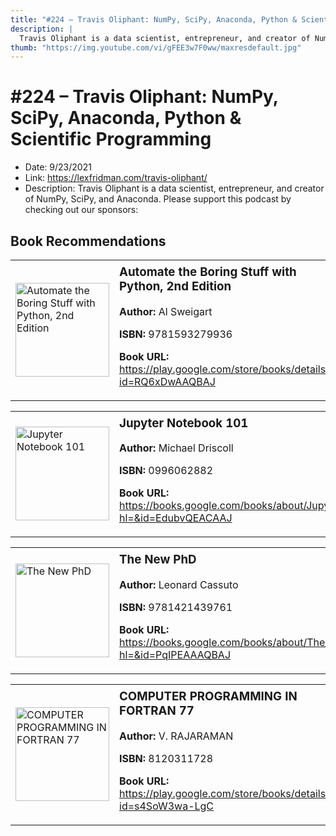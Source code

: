 ```yaml
---
title: "#224 – Travis Oliphant: NumPy, SciPy, Anaconda, Python & Scientific Programming"
description: |
  Travis Oliphant is a data scientist, entrepreneur, and creator of NumPy, SciPy, and Anaconda. Please support this podcast by checking out our sponsors:"
thumb: "https://img.youtube.com/vi/gFEE3w7F0ww/maxresdefault.jpg"
---
```


# #224 – Travis Oliphant: NumPy, SciPy, Anaconda, Python & Scientific Programming

  - Date: 9/23/2021
  - Link: https://lexfridman.com/travis-oliphant/
  - Description: Travis Oliphant is a data scientist, entrepreneur, and creator of NumPy, SciPy, and Anaconda. Please support this podcast by checking out our sponsors:

## Book Recommendations

<table style="border: none;"><tr style="border: none;"><td style="border: none;"><img src="https://books.google.com/books/content?id=RQ6xDwAAQBAJ&printsec=frontcover&img=1&zoom=1&edge=curl&source=gbs_api" alt="Automate the Boring Stuff with Python, 2nd Edition" width="150" style="vertical-align: top;"></td><td style="border: none; vertical-align: top;"><h3 style='margin-top: 5'>Automate the Boring Stuff with Python, 2nd Edition</h3><p><strong>Author:</strong> Al Sweigart</p><p><strong>ISBN:</strong> 9781593279936</p><p><strong>Book URL:</strong> <a href="https://play.google.com/store/books/details?id=RQ6xDwAAQBAJ">https://play.google.com/store/books/details?id=RQ6xDwAAQBAJ</a></p></td></tr></table>
<table style="border: none;"><tr style="border: none;"><td style="border: none;"><img src="https://books.google.com/books/content?id=EdubvQEACAAJ&printsec=frontcover&img=1&zoom=1&source=gbs_api" alt="Jupyter Notebook 101" width="150" style="vertical-align: top;"></td><td style="border: none; vertical-align: top;"><h3 style='margin-top: 5'>Jupyter Notebook 101</h3><p><strong>Author:</strong> Michael Driscoll</p><p><strong>ISBN:</strong> 0996062882</p><p><strong>Book URL:</strong> <a href="https://books.google.com/books/about/Jupyter_Notebook_101.html?hl=&id=EdubvQEACAAJ">https://books.google.com/books/about/Jupyter_Notebook_101.html?hl=&id=EdubvQEACAAJ</a></p></td></tr></table>
<table style="border: none;"><tr style="border: none;"><td style="border: none;"><img src="https://books.google.com/books/content?id=PqIPEAAAQBAJ&printsec=frontcover&img=1&zoom=1&edge=curl&source=gbs_api" alt="The New PhD" width="150" style="vertical-align: top;"></td><td style="border: none; vertical-align: top;"><h3 style='margin-top: 5'>The New PhD</h3><p><strong>Author:</strong> Leonard Cassuto</p><p><strong>ISBN:</strong> 9781421439761</p><p><strong>Book URL:</strong> <a href="https://books.google.com/books/about/The_New_PhD.html?hl=&id=PqIPEAAAQBAJ">https://books.google.com/books/about/The_New_PhD.html?hl=&id=PqIPEAAAQBAJ</a></p></td></tr></table>
<table style="border: none;"><tr style="border: none;"><td style="border: none;"><img src="https://books.google.com/books/content?id=s4SoW3wa-LgC&printsec=frontcover&img=1&zoom=1&edge=curl&source=gbs_api" alt="COMPUTER PROGRAMMING IN FORTRAN 77" width="150" style="vertical-align: top;"></td><td style="border: none; vertical-align: top;"><h3 style='margin-top: 5'>COMPUTER PROGRAMMING IN FORTRAN 77</h3><p><strong>Author:</strong> V. RAJARAMAN</p><p><strong>ISBN:</strong> 8120311728</p><p><strong>Book URL:</strong> <a href="https://play.google.com/store/books/details?id=s4SoW3wa-LgC">https://play.google.com/store/books/details?id=s4SoW3wa-LgC</a></p></td></tr></table>
